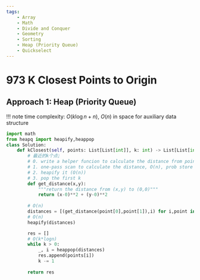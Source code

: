 ```yaml
---
tags:
    - Array
    - Math
    - Divide and Conquer
    - Geometry
    - Sorting
    - Heap (Priority Queue)
    - Quickselect
---
```


# 973 K Closest Points to Origin


## Approach 1: Heap (Priority Queue)


!!! note
    time complexity: $O(k\log n + n)$, $O(n)$ in space for auxiliary data structure
    

```python
import math
from heapq import heapify,heappop
class Solution:
    def kClosest(self, points: List[List[int]], k: int) -> List[List[int]]:
        # 最近的k个点;
        # 0. write a helper funcion to calculate the distance from point to (0,0)
        # 1. one-pass scan to calculate the distance, O(n), prob store it as (distance, index)
        # 2. heapify it (O(n))
        # 3. pop the first k
        def get_distance(x,y):
            """return the distance from (x,y) to (0,0)"""
            return (x-0)**2 + (y-0)**2
        
        # O(n)
        distances = [(get_distance(point[0],point[1]),i) for i,point in enumerate(points)]
        # O(n)
        heapify(distances)

        res = []
        # O(k*logn)
        while k > 0:
            _, i = heappop(distances)
            res.append(points[i])
            k -= 1
        
        return res
```